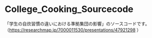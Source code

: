 # College_Cooking_Sourcecode
「学生の自炊習慣の違いにおける準拠集団の影響」のソースコードです。（https://researchmap.jp/7000011530/presentations/47921298 ）
